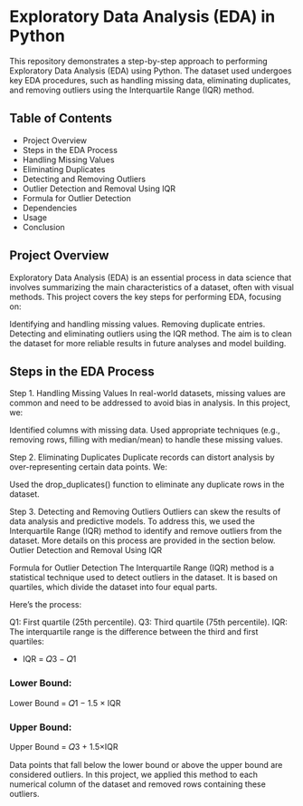 # Exploratory Data Analysis (EDA) in Python
This repository demonstrates a step-by-step approach to performing Exploratory Data Analysis (EDA) using Python. The dataset used undergoes key EDA procedures, such as handling missing data, eliminating duplicates, and removing outliers using the Interquartile Range (IQR) method.

## Table of Contents
- Project Overview <br>
- Steps in the EDA Process <br>
- Handling Missing Values <br>
- Eliminating Duplicates <br>
- Detecting and Removing Outliers <br>
- Outlier Detection and Removal Using IQR <br>
- Formula for Outlier Detection <br> 
- Dependencies <br>
- Usage <br>
- Conclusion


## Project Overview
Exploratory Data Analysis (EDA) is an essential process in data science that involves summarizing the main characteristics of a dataset, often with visual methods. This project covers the key steps for performing EDA, focusing on:

Identifying and handling missing values.
Removing duplicate entries.
Detecting and eliminating outliers using the IQR method.
The aim is to clean the dataset for more reliable results in future analyses and model building.

## Steps in the EDA Process
Step 1. Handling Missing Values
In real-world datasets, missing values are common and need to be addressed to avoid bias in analysis. In this project, we:

Identified columns with missing data.
Used appropriate techniques (e.g., removing rows, filling with median/mean) to handle these missing values.

Step 2. Eliminating Duplicates
Duplicate records can distort analysis by over-representing certain data points. We:

Used the drop_duplicates() function to eliminate any duplicate rows in the dataset.

Step 3. Detecting and Removing Outliers
Outliers can skew the results of data analysis and predictive models. To address this, we used the Interquartile Range (IQR) method to identify and remove outliers from the dataset. More details on this process are provided in the section below.
Outlier Detection and Removal Using IQR

Formula for Outlier Detection
The Interquartile Range (IQR) method is a statistical technique used to detect outliers in the dataset. It is based on quartiles, which divide the dataset into four equal parts.

Here’s the process:

Q1: First quartile (25th percentile).
Q3: Third quartile (75th percentile).
IQR: The interquartile range is the difference between the third and first quartiles:
- IQR = 𝑄3 − 𝑄1
### Lower Bound:
  Lower Bound = 𝑄1 − 1.5 × IQR
### Upper Bound:
  Upper Bound = 𝑄3 + 1.5×IQR

Data points that fall below the lower bound or above the upper bound are considered outliers. In this project, we applied this method to each numerical column of the dataset and removed rows containing these outliers.
